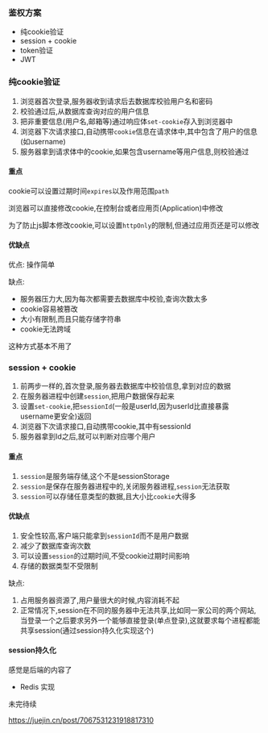 ### 鉴权方案

- 纯cookie验证
- session + cookie
- token验证
- JWT

### 纯cookie验证

1. 浏览器首次登录,服务器收到请求后去数据库校验用户名和密码
2. 校验通过后,从数据库查询对应的用户信息
3. 把非重要信息(用户名,邮箱等)通过响应体`set-cookie`存入到浏览器中
4. 浏览器下次请求接口,自动携带`cookie`信息在请求体中,其中包含了用户的信息(如username)
5. 服务器拿到请求体中的cookie,如果包含username等用户信息,则校验通过

#### 重点

cookie可以设置过期时间`expires`以及作用范围`path`

浏览器可以直接修改cookie,在控制台或者应用页(Application)中修改

为了防止js脚本修改cookie,可以设置`httpOnly`的限制,但通过应用页还是可以修改

#### 优缺点

优点: 操作简单

缺点:

- 服务器压力大,因为每次都需要去数据库中校验,查询次数太多
- cookie容易被篡改
- 大小有限制,而且只能存储字符串
- cookie无法跨域

这种方式基本不用了

### session + cookie

1. 前两步一样的,首次登录,服务器去数据库中校验信息,拿到对应的数据
2. 在服务器进程中创建`session`,把用户数据保存起来
3. 设置`set-cookie`,把`sessionId`(一般是userId,因为userId比直接暴露username更安全)返回
4. 浏览器下次请求接口,自动携带cookie,其中有sessionId
5. 服务器拿到Id之后,就可以判断对应哪个用户

#### 重点

1. `session`是服务端存储,这个不是sessionStorage
2. `session`是保存在服务器进程中的,关闭服务器进程,`session`无法获取
3. `session`可以存储任意类型的数据,且大小比`cookie`大得多

#### 优缺点

1. 安全性较高,客户端只能拿到`sessionId`而不是用户数据
2. 减少了数据库查询次数
3. 可以设置`session`的过期时间,不受cookie过期时间影响
4. 存储的数据类型不受限制

缺点:

1. 占用服务器资源了,用户量很大的时候,内容消耗不起
2. 正常情况下,session在不同的服务器中无法共享,比如同一家公司的两个网站,当登录一个之后要求另外一个能够直接登录(单点登录),这就要求每个进程都能共享session(通过session持久化实现这个)

#### session持久化

感觉是后端的内容了

- Redis 实现

未完待续

https://juejin.cn/post/7067531231918817310



